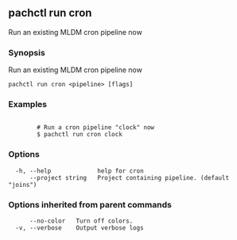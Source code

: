 ## pachctl run cron

Run an existing MLDM cron pipeline now

### Synopsis

Run an existing MLDM cron pipeline now

```
pachctl run cron <pipeline> [flags]
```

### Examples

```

		# Run a cron pipeline "clock" now
		$ pachctl run cron clock
```

### Options

```
  -h, --help             help for cron
      --project string   Project containing pipeline. (default "joins")
```

### Options inherited from parent commands

```
      --no-color   Turn off colors.
  -v, --verbose    Output verbose logs
```

